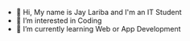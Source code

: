 - 👋 Hi, My name is Jay Lariba and I'm an IT Student
- 👀 I’m interested in Coding
- 🌱 I’m currently learning Web or App Development

